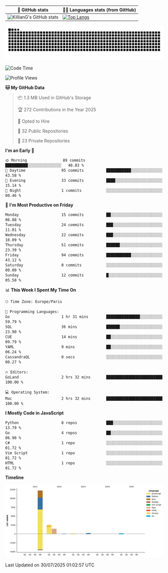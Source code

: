 | 🌚 GitHub stats | 👨‍💻 Languages stats (from GitHub) |
|-----------------|--------------------|
| ![KillianG's GitHub stats](https://github-readme-stats.vercel.app/api?username=KillianG&count_private=true&show_icons=true&theme=dark) | [![Top Langs](https://github-readme-stats.vercel.app/api/top-langs/?username=KillianG&layout=compact&theme=dark&hide=HTML)](https://github.com/anuraghazra/github-readme-stats) |

![github-contributions-snake](https://raw.githubusercontent.com/KillianG/KillianG/refs/heads/output/github-contribution-grid-snake-dark.svg)

<!--START_SECTION:waka-->
![Code Time](http://img.shields.io/badge/Code%20Time-7%20hrs%207%20mins-blue)

![Profile Views](http://img.shields.io/badge/Profile%20Views-0-blue)

**🐱 My GitHub Data** 

> 📦 1.3 MB Used in GitHub's Storage 
 > 
> 🏆 272 Contributions in the Year 2025
 > 
> 💼 Opted to Hire
 > 
> 📜 32 Public Repositories 
 > 
> 🔑 23 Private Repositories 
 > 
**I'm an Early 🐤** 

```text
🌞 Morning                89 commits          ██████████░░░░░░░░░░░░░░░   40.83 % 
🌆 Daytime                95 commits          ███████████░░░░░░░░░░░░░░   43.58 % 
🌃 Evening                33 commits          ████░░░░░░░░░░░░░░░░░░░░░   15.14 % 
🌙 Night                  1 commits           ░░░░░░░░░░░░░░░░░░░░░░░░░   00.46 % 
```
📅 **I'm Most Productive on Friday** 

```text
Monday                   15 commits          ██░░░░░░░░░░░░░░░░░░░░░░░   06.88 % 
Tuesday                  24 commits          ███░░░░░░░░░░░░░░░░░░░░░░   11.01 % 
Wednesday                22 commits          ███░░░░░░░░░░░░░░░░░░░░░░   10.09 % 
Thursday                 51 commits          ██████░░░░░░░░░░░░░░░░░░░   23.39 % 
Friday                   94 commits          ███████████░░░░░░░░░░░░░░   43.12 % 
Saturday                 0 commits           ░░░░░░░░░░░░░░░░░░░░░░░░░   00.00 % 
Sunday                   12 commits          █░░░░░░░░░░░░░░░░░░░░░░░░   05.50 % 
```


📊 **This Week I Spent My Time On** 

```text
🕑︎ Time Zone: Europe/Paris

💬 Programming Languages: 
Go                       1 hr 31 mins        ███████████████░░░░░░░░░░   59.79 % 
SQL                      36 mins             ██████░░░░░░░░░░░░░░░░░░░   23.90 % 
CUE                      14 mins             ██░░░░░░░░░░░░░░░░░░░░░░░   09.79 % 
YAML                     9 mins              ██░░░░░░░░░░░░░░░░░░░░░░░   06.24 % 
CassandraQL              0 secs              ░░░░░░░░░░░░░░░░░░░░░░░░░   00.27 % 

🔥 Editors: 
GoLand                   2 hrs 32 mins       █████████████████████████   100.00 % 

💻 Operating System: 
Mac                      2 hrs 32 mins       █████████████████████████   100.00 % 
```

**I Mostly Code in JavaScript** 

```text
Python                   8 repos             ███░░░░░░░░░░░░░░░░░░░░░░   13.79 % 
Go                       4 repos             ██░░░░░░░░░░░░░░░░░░░░░░░   06.90 % 
C#                       1 repo              ░░░░░░░░░░░░░░░░░░░░░░░░░   01.72 % 
Vim Script               1 repo              ░░░░░░░░░░░░░░░░░░░░░░░░░   01.72 % 
HTML                     1 repo              ░░░░░░░░░░░░░░░░░░░░░░░░░   01.72 % 
```



**Timeline**

![Lines of Code chart](https://raw.githubusercontent.com/KillianG/KillianG/master/assets/bar_graph.png)


 Last Updated on 30/07/2025 01:02:57 UTC
<!--END_SECTION:waka-->
